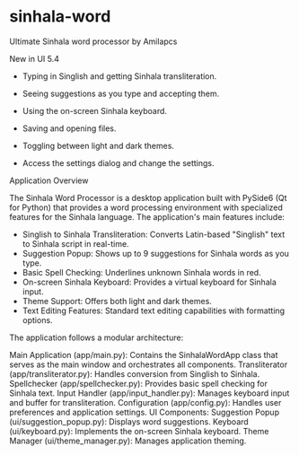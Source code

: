 # sinhala-word
Ultimate Sinhala word processor by Amilapcs



New in UI 5.4

- Typing in Singlish and getting Sinhala transliteration.

- Seeing suggestions as you type and accepting them.

- Using the on-screen Sinhala keyboard.

- Saving and opening files.

- Toggling between light and dark themes.

- Access the settings dialog and change the settings.

Application Overview


The Sinhala Word Processor is a desktop application built with PySide6 (Qt for Python) that provides a word processing environment with specialized features for the Sinhala language. The application's main features include:


- Singlish to Sinhala Transliteration: Converts Latin-based "Singlish" text to Sinhala script in real-time.
- Suggestion Popup: Shows up to 9 suggestions for Sinhala words as you type.
- Basic Spell Checking: Underlines unknown Sinhala words in red.
- On-screen Sinhala Keyboard: Provides a virtual keyboard for Sinhala input.
- Theme Support: Offers both light and dark themes.
- Text Editing Features: Standard text editing capabilities with formatting options.

  
The application follows a modular architecture:

Main Application (app/main.py): Contains the SinhalaWordApp class that serves as the main window and orchestrates all components.
Transliterator (app/transliterator.py): Handles conversion from Singlish to Sinhala.
Spellchecker (app/spellchecker.py): Provides basic spell checking for Sinhala text.
Input Handler (app/input_handler.py): Manages keyboard input and buffer for transliteration.
Configuration (app/config.py): Handles user preferences and application settings.
UI Components:
Suggestion Popup (ui/suggestion_popup.py): Displays word suggestions.
Keyboard (ui/keyboard.py): Implements the on-screen Sinhala keyboard.
Theme Manager (ui/theme_manager.py): Manages application theming.
